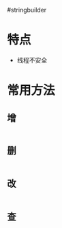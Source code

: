 #stringbuilder 

# 特点

- 线程不安全

# 常用方法

## 增

```Java

```

## 删

```Java

```

## 改

```Java

```

## 查

```Java

```

